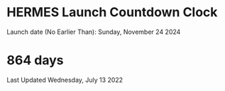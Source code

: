 # HERMES Launch Countdown Clock

Launch date (No Earlier Than): Sunday, November 24 2024
# 864 days

Last Updated Wednesday, July 13 2022